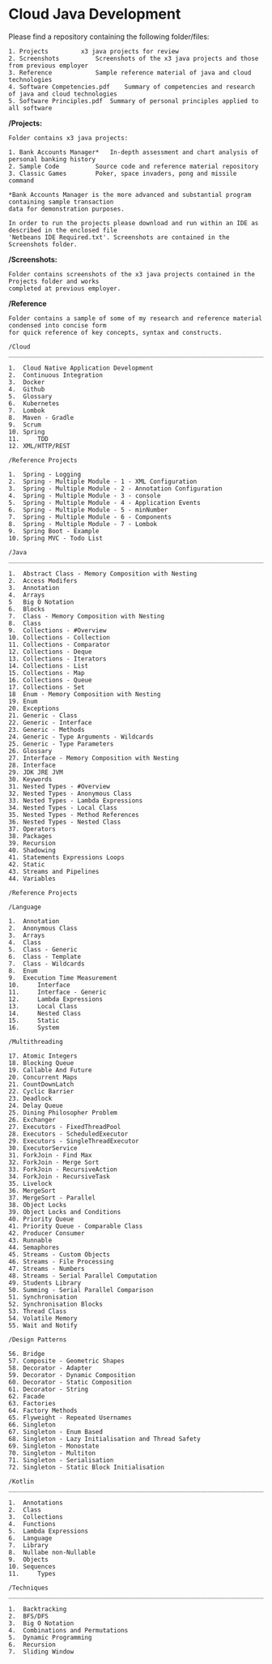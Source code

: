 <h1>Cloud Java Development</h1>

Please find a repository containing the following folder/files:

	1. Projects			x3 java projects for review
	2. Screenshots			Screenshots of the x3 java projects and those from previous employer
	3. Reference			Sample reference material of java and cloud technologies
	4. Software Competencies.pdf	Summary of competencies and research of java and cloud technologies
	5. Software Principles.pdf	Summary of personal principles applied to all software

**/Projects:**

	Folder contains x3 java projects:

	1. Bank Accounts Manager*	In-depth assessment and chart analysis of personal banking history
	2. Sample Code			Source code and reference material repository
	3. Classic Games		Poker, space invaders, pong and missile command
	
	*Bank Accounts Manager is the more advanced and substantial program containing sample transaction
	data for demonstration purposes.

	In order to run the projects please download and run within an IDE as described in the enclosed file
	'Netbeans IDE Required.txt'. Screenshots are contained in the Screenshots folder.

**/Screenshots:**

	Folder contains screenshots of the x3 java projects contained in the Projects folder and works
	completed at previous employer.

**/Reference**

	Folder contains a sample of some of my research and reference material condensed into concise form
	for quick reference of key concepts, syntax and constructs.

	/Cloud
	__________________________________________________________________________________________________________

	1.	Cloud Native Application Development
	2. 	Continuous Integration
	3.	Docker
	4.	Github
	5.	Glossary
	6.	Kubernetes
	7.	Lombok
	8.	Maven - Gradle
	9.	Scrum
	10.	Spring
	11. 	TDD	
	12.	XML/HTTP/REST

	/Reference Projects

	1.	Spring - Logging
	2.	Spring - Multiple Module - 1 - XML Configuration
	3.	Spring - Multiple Module - 2 - Annotation Configuration
	4.	Spring - Multiple Module - 3 - console
	5.	Spring - Multiple Module - 4 - Application Events
	6.	Spring - Multiple Module - 5 - minNumber
	7.	Spring - Multiple Module - 6 - Components
	8.	Spring - Multiple Module - 7 - Lombok
	9.	Spring Boot - Example
	10.	Spring MVC - Todo List	

	/Java
	__________________________________________________________________________________________________________

	1. 	Abstract Class - Memory Composition with Nesting
	2.	Access Modifers
	3.	Annotation
	4.	Arrays
	5	Big O Notation
	6.	Blocks
	7.	Class - Memory Composition with Nesting
	8.	Class
	9.	Collections - #Overview
	10.	Collections - Collection
	11.	Collections - Comparator
	12.	Collections - Deque
	13.	Collections - Iterators
	14.	Collections - List
	15.	Collections - Map
	16.	Collections - Queue
	17.	Collections - Set
	18	Enum - Memory Composition with Nesting
	19.	Enum
	20.	Exceptions
	21.	Generic - Class
	22.	Generic - Interface
	23.	Generic - Methods
	24.	Generic - Type Arguments - Wildcards
	25.	Generic - Type Parameters
	26.	Glossary
	27.	Interface - Memory Composition with Nesting
	28.	Interface
	29.	JDK JRE JVM
	30.	Keywords
	31.	Nested Types - #Overview
	32.	Nested Types - Anonymous Class
	33.	Nested Types - Lambda Expressions
	34.	Nested Types - Local Class
	35.	Nested Types - Method References
	36.	Nested Types - Nested Class
	37.	Operators
	38.	Packages
	39.	Recursion
	40.	Shadowing
	41.	Statements Expressions Loops
	42.	Static
	43.	Streams and Pipelines
	44.	Variables

	/Reference Projects

	/Language

	1. 	Annotation
	2. 	Anonymous Class
	3. 	Arrays
	4. 	Class
	5. 	Class - Generic
	6. 	Class - Template
	7. 	Class - Wildcards
	8. 	Enum
	9. 	Execution Time Measurement
	10. 	Interface
	11. 	Interface - Generic
	12. 	Lambda Expressions
	13. 	Local Class
	14. 	Nested Class
	15. 	Static
	16. 	System

	/Multithreading

	17.	Atomic Integers
	18.	Blocking Queue
	19.	Callable And Future
	20.	Concurrent Maps
	21.	CountDownLatch
	22.	Cyclic Barrier
	23.	Deadlock
	24.	Delay Queue
	25.	Dining Philosopher Problem
	26.	Exchanger
	27.	Executors - FixedThreadPool
	28.	Executors - ScheduledExecutor
	29.	Executors - SingleThreadExecutor
	30.	ExecutorService
	31.	ForkJoin - Find Max
	32.	ForkJoin - Merge Sort
	33.	ForkJoin - RecursiveAction
	34.	ForkJoin - RecursiveTask
	35.	Livelock
	36.	MergeSort
	37.	MergeSort - Parallel
	38.	Object Locks
	39.	Object Locks and Conditions
	40.	Priority Queue
	41.	Priority Queue - Comparable Class
	42.	Producer Consumer
	43.	Runnable
	44.	Semaphores
	45.	Streams - Custom Objects
	46.	Streams - File Processing
	47.	Streams - Numbers
	48.	Streams - Serial Parallel Computation
	49.	Students Library
	50.	Summing - Serial Parallel Comparison
	51.	Synchronisation
	52.	Synchronisation Blocks
	53.	Thread Class
	54.	Volatile Memory
	55.	Wait and Notify

	/Design Patterns
	
	56.	Bridge
	57.	Composite - Geometric Shapes
	58.	Decorator - Adapter
	59.	Decorator - Dynamic Composition
	60.	Decorator - Static Composition
	61.	Decorator - String
	62.	Facade
	63.	Factories
	64.	Factory Methods
	65.	Flyweight - Repeated Usernames
	66.	Singleton
	67.	Singleton - Enum Based
	68.	Singleton - Lazy Initialisation and Thread Safety
	69.	Singleton - Monostate
	70.	Singleton - Multiton
	71.	Singleton - Serialisation
	72.	Singleton - Static Block Initialisation

	/Kotlin
	__________________________________________________________________________________________________________

	1. 	Annotations
	2.	Class
	3. 	Collections
	4.	Functions
	5. 	Lambda Expressions
	6.	Language
	7. 	Library
	8.	Nullabe non-Nullable
	9. 	Objects
	10.	Sequences
	11. 	Types

	/Techniques
	__________________________________________________________________________________________________________

	1. 	Backtracking
	2.	BFS/DFS
	3. 	Big O Notation
	4.	Combinations and Permutations
	5. 	Dynamic Programming
	6.	Recursion
	7.	Sliding Window